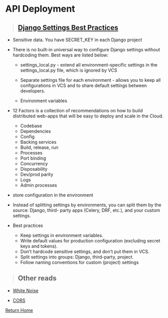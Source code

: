 # API Deployment

> ## [Django Settings Best Practices](https://djangostars.com/blog/configuring-django-settings-best-practices/)

* Sensitive data. You have SECRET_KEY in each Django project

* There is no built-in universal way to configure Django settings without hardcoding them. Best ways are listed below:
  * settings_local.py - extend all environment-specific settings in the settings_local.py file, which is ignored by VCS

  * Separate settings file for each environment - allows you to keep all configurations in VCS and to share default settings between developers.

  * Environment variables 

* 12 Factors is a collection of recommendations on how to build distributed web-apps that will be easy to deploy and scale in the Cloud.
  * Codebase
  * Dependencies
  * Config
  * Backing services
  * Build, release, run
  * Processes
  * Port binding
  * Concurrency
  * Disposability
  * Dev/prod parity
  * Logs
  * Admin processes

* store configuration in the environment

* Instead of splitting settings by environments, you can split them by the source: Django, third- party apps (Celery, DRF, etc.), and your custom settings.

* Best practices
  * Keep settings in environment variables.
  * Write default values for production configuration (excluding secret keys and tokens).
  * Don’t hardcode sensitive settings, and don’t put them in VCS.
  * Split settings into groups: Django, third-party, project.
  * Follow naming conventions for custom (project) settings

> ## Other reads

* [White Noise](http://whitenoise.evans.io/en/stable/)

* [CORS](https://en.m.wikipedia.org/wiki/Cross-origin_resource_sharing)


[Return Home](../README.md)
